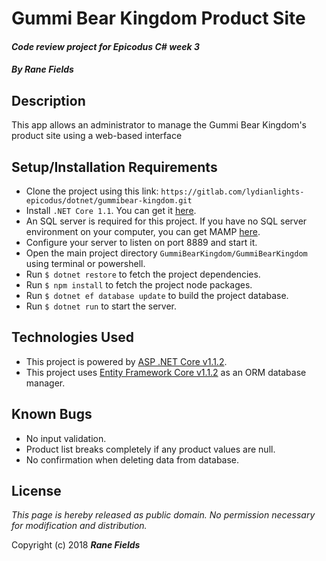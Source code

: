# Gummi Bear Kingdom Product Site

#### _Code review project for Epicodus C# week 3_

#### _**By Rane Fields**_

## Description

This app allows an administrator to manage the Gummi Bear Kingdom's product site using a web-based interface

## Setup/Installation Requirements

* Clone the project using this link: `https://gitlab.com/lydianlights-epicodus/dotnet/gummibear-kingdom.git`
* Install `.NET Core 1.1`. You can get it  [here](https://github.com/dotnet/core/blob/master/release-notes/download-archives/1.1.4-download.md).
* An SQL server is required for this project. If you have no SQL server environment on your computer, you can get MAMP [here](https://www.mamp.info/en/downloads/).
* Configure your server to listen on port 8889 and start it.
* Open the main project directory `GummiBearKingdom/GummiBearKingdom` using terminal or powershell.
* Run `$ dotnet restore` to fetch the project dependencies.
* Run `$ npm install` to fetch the project node packages.
* Run `$ dotnet ef database update` to build the project database.
* Run `$ dotnet run` to start the server.

## Technologies Used

* This project is powered by [ASP .NET Core v1.1.2](https://docs.microsoft.com/en-us/aspnet/core/).
* This project uses [Entity Framework Core v1.1.2](https://github.com/aspnet/EntityFrameworkCore) as an ORM database manager.

## Known Bugs

* No input validation.
* Product list breaks completely if any product values are null.
* No confirmation when deleting data from database.

## License

*This page is hereby released as public domain. No permission necessary for modification and distribution.*

Copyright (c) 2018 **_Rane Fields_**
